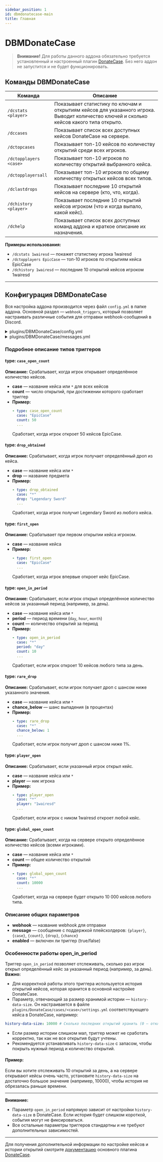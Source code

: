 ```yaml
---
sidebar_position: 1
id: dbmdonatecase-main
title: Главная
---
```


# DBMDonateCase

> **Внимание!** Для работы данного аддона обязательно требуется установленный и настроенный плагин [DonateCase](https://modrinth.com/plugin/donatecase). Без него аддон не запустится и не будет функционировать.

## Команды DBMDonateCase

| Команда | Описание |
|---------|----------|
| `/dcstats <player>` | Показывает статистику по ключам и открытиям кейсов для указанного игрока. Выводит количество ключей и сколько кейсов какого типа открыто. |
| `/dccases` | Показывает список всех доступных кейсов DonateCase на сервере. |
| `/dctopcases` | Показывает топ-10 кейсов по количеству открытий среди всех игроков. |
| `/dctopplayers <case>` | Показывает топ-10 игроков по количеству открытий выбранного кейса. |
| `/dctopplayersall` | Показывает топ-10 игроков по общему количеству открытых кейсов всех типов. |
| `/dclastdrops` | Показывает последние 10 открытий кейсов на сервере (кто, что, когда). |
| `/dchistory <player>` | Показывает последние 10 открытий кейсов игроком (что и когда выпало, какой кейс). |
| `/dchelp` | Показывает список всех доступных команд аддона и краткое описание их назначения. |

**Примеры использования:**
- `/dcstats 1wairesd` — покажет статистику игрока 1wairesd
- `/dctopplayers EpicCase` — топ-10 игроков по открытиям кейса EpicCase
- `/dchistory 1wairesd` — последние 10 открытий кейсов игроком 1wairesd

---

## Конфигурация DBMDonateCase

Вся настройка аддона производится через файл `config.yml` в папке аддона. Основной раздел — `webhook_triggers`, который позволяет настраивать различные события для отправки webhook-сообщений в Discord.

<details>
<summary>plugins/DBMDonateCase/config.yml</summary>

```yaml
webhook_triggers:
  - type: case_open_count
    case: "*" # * — для всех кейсов, либо название конкретного кейса
    count: 100
    webhook: "DBMDonateCase_open"
    message: "Игрок {player} открыл {count} кейсов {case}!"
    enabled: true

  - type: drop_obtained
    case: "*"
    drop: "Legendary Sword"
    webhook: "DBMDonateCase_open"
    message: "Игрок {player} выбил {drop} из кейса {case}!"
    enabled: true

  - type: first_open
    case: "EpicCase"
    webhook: "DBMDonateCase_open"
    message: "Игрок {player} впервые открыл кейс {case}!"
    enabled: true

  - type: open_in_period
    case: "*"
    period: "day"
    count: 10
    webhook: "DBMDonateCase_open"
    message: "Игрок {player} открыл 10 кейсов {case} за день!"
    enabled: true

  - type: rare_drop
    case: "*"
    chance_below: 1
    webhook: "DBMDonateCase_open"
    message: "Игрок {player} выбил ОЧЕНЬ редкий дроп {drop} ({chance}%) из кейса {case}!"
    enabled: true

  - type: player_open
    case: "*"
    player: "1wairesd"
    webhook: "DBMDonateCase_open"
    message: "VIP игрок {player} открыл кейс {case}!"
    enabled: true

  - type: global_open_count
    case: "*"
    count: 11
    webhook: "DBMDonateCase_open"
    message: "На сервере открыли уже 10 000 кейсов {case}!"
    enabled: true
```

</details>

<details>
<summary>plugins/DBMDonateCase/messages.yml</summary>

```yaml

no_cases: "Нет доступных кейсов."
no_case_data: "Нет данных по открытиям кейсов."
no_case_data_specific: "Нет данных по открытиям кейса %caseType%."
no_player_data: "У игрока %player% нет ключей и не открыто кейсов."
no_case_type: "Укажите тип кейса!"
no_player: "Укажите ник игрока!"
top_cases_title: "Топ 10 кейсов по открытиям"
top_players_title: "Топ 10 игроков по кейсу %caseType%"
top_players_all_title: "Топ 10 игроков по всем кейсам"
stats_title: "Статистика игрока %player%"
keys_section: "Ключи:"
opened_section: "Открыто кейсов:"
top_entry: "%index%. %name% (открытий: %count%)"
cases_title: "Список кейсов"
dchistory_title: "История открытий игрока %player%"
dchistory_no_data: "Нет открытий кейсов у этого игрока."
dclastdrops_title: "Последние 10 открытий кейсов"
dclastdrops_no_data: "Нет открытий кейсов на сервере."
dchelp_title: "DBMDonateCase — команды"
dchelp_list: |
**Доступные команды DBMDonateCase:**
/dchelp — Помощь по командам
/dcstats <player> — Показать количество ключей DonateCase у игрока
/dccases — Список всех кейсов DonateCase
/dctopcases — Топ 10 кейсов по количеству открытий
/dctopplayers <case> — Топ 10 игроков по открытию выбранного кейса
/dctopplayersall — Топ 10 игроков по всем открытым кейсам
/dclastdrops — Последние 10 открытий кейсов на сервере (кто, что, когда)
/dchistory <player> — Последние 10 открытий кейсов игроком (что и когда выпало, какой кейс)
dcstats_no_player: "Не указан игрок."
dcstats_no_player_data: "Нет данных по игроку %player%."
dcstats_title: "Статистика игрока %player%"
dcstats_keys_section: "Ключи:"
dcstats_opened_section: "Открыто кейсов:"
dcstats_no_case_data: "Нет данных по кейсам."
dcstats_no_case_data_specific: "Нет данных по кейсу %caseType%."
dcstats_top_entry: "%index%. %name% (открытий: %count%)"
dcstats_top_cases_title: "Топ 10 кейсов по количеству открытий"
dcstats_top_players_title: "Топ 10 игроков по открытию кейса %caseType%"
dcstats_top_players_all_title: "Топ 10 игроков по всем открытым кейсам"
```
</details>
  
### Подробное описание типов триггеров

#### type: `case_open_count`
**Описание:** Срабатывает, когда игрок открывает определённое количество кейсов.
- **case** — название кейса или `*` для всех кейсов
- **count** — число открытий, при достижении которого сработает триггер
- **Пример:**
  ```yaml
  - type: case_open_count
    case: "EpicCase"
    count: 50
    ...
  ```
  Сработает, когда игрок откроет 50 кейсов EpicCase.

#### type: `drop_obtained`
**Описание:** Срабатывает, когда игрок получает определённый дроп из кейса.
- **case** — название кейса или `*`
- **drop** — название предмета
- **Пример:**
  ```yaml
  - type: drop_obtained
    case: "*"
    drop: "Legendary Sword"
    ...
  ```
  Сработает, когда игрок получит Legendary Sword из любого кейса.

#### type: `first_open`
**Описание:** Срабатывает при первом открытии кейса игроком.
- **case** — название кейса
- **Пример:**
  ```yaml
  - type: first_open
    case: "EpicCase"
    ...
  ```
  Сработает, когда игрок впервые откроет кейс EpicCase.

#### type: `open_in_period`
**Описание:** Срабатывает, если игрок открыл определённое количество кейсов за указанный период (например, за день).
- **case** — название кейса или `*`
- **period** — период времени (`day`, `hour`, `month`)
- **count** — количество открытий за период
- **Пример:**
  ```yaml
  - type: open_in_period
    case: "*"
    period: "day"
    count: 10
    ...
  ```
  Сработает, если игрок откроет 10 кейсов любого типа за день.

#### type: `rare_drop`
**Описание:** Срабатывает, если игрок получает дроп с шансом ниже указанного значения.
- **case** — название кейса или `*`
- **chance_below** — шанс выпадения (в процентах)
- **Пример:**
  ```yaml
  - type: rare_drop
    case: "*"
    chance_below: 1
    ...
  ```
  Сработает, если игрок получит дроп с шансом ниже 1%.

#### type: `player_open`
**Описание:** Срабатывает, если указанный игрок открыл кейс.
- **case** — название кейса или `*`
- **player** — ник игрока
- **Пример:**
  ```yaml
  - type: player_open
    case: "*"
    player: "1wairesd"
    ...
  ```
  Сработает, если игрок с ником 1wairesd откроет любой кейс.

#### type: `global_open_count`
**Описание:** Срабатывает, когда на сервере открыто определённое количество кейсов (всеми игроками).
- **case** — название кейса или `*`
- **count** — общее количество открытий
- **Пример:**
  ```yaml
  - type: global_open_count
    case: "*"
    count: 10000
    ...
  ```
  Сработает, когда на сервере будет открыто 10 000 кейсов любого типа.

### Описание общих параметров
- **webhook** — название webhook для отправки
- **message** — сообщение с поддержкой плейсхолдеров: `{player}`, `{case}`, `{count}`, `{drop}`, `{chance}`
- **enabled** — включен ли триггер (true/false)

### Особенности работы open_in_period
Триггер `open_in_period` позволяет отслеживать, сколько раз игрок открыл определённый кейс за указанный период (например, за день). **Важно:**

- Для корректной работы этого триггера используется история открытий кейсов, которая хранится в основной настройке DonateCase.
- Параметр, отвечающий за размер хранимой истории — `history-data-size`. Он настраивается в файле `plugins/DonateCase/cases/<case>/settings.yml` соответствующего кейса в DonateCase, например:

```yaml
history-data-size: 10000 # Сколько последних открытий хранить (0 — отключить)
```

- Если размер истории слишком мал, триггер может не сработать корректно, так как не все открытия будут учтены.
- Рекомендуется устанавливать `history-data-size` с запасом, чтобы покрыть нужный период и количество открытий.

#### Пример:
Если вы хотите отслеживать 10 открытий за день, а на сервере открывают кейсы очень часто, установите `history-data-size` на достаточно большое значение (например, 10000), чтобы история не обрезалась раньше времени.

---

**Внимание:**
- Параметр `open_in_period` напрямую зависит от настройки `history-data-size` в DonateCase. Если история будет слишком короткой, события могут не фиксироваться.
- Все остальные параметры триггеров стандартны и не требуют дополнительных зависимостей.

---

Для получения дополнительной информации по настройке кейсов и истории открытий смотрите [документацию](https://wiki.jodex.xyz/ru/docs/2.0.0/DonateCase/donatecase-main) основного плагина [DonateCase](https://modrinth.com/plugin/donatecase).
